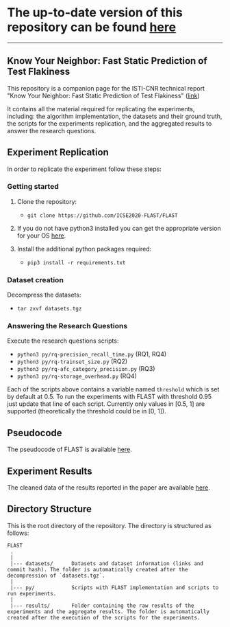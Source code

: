 # The up-to-date version of this repository can be found [here](https://github.com/FlakinessStaticDetection/FLAST)

---------------

## Know Your Neighbor: Fast Static Prediction of Test Flakiness

This repository is a companion page for the ISTI-CNR technical report "Know Your Neighbor: Fast Static Prediction of Test Flakiness" ([link](https://openportal.isti.cnr.it/data/2020/415418/2020_415418.pdf))

It contains all the material required for replicating the experiments, including: the algorithm implementation, the datasets and their ground truth, the scripts for the experiments replication, and the aggregated results to answer the research questions.


Experiment Replication
---------------
In order to replicate the experiment follow these steps:

### Getting started

1. Clone the repository:
   - `git clone https://github.com/ICSE2020-FLAST/FLAST`
 
2. If you do not have python3 installed you can get the appropriate version for your OS [here](https://www.python.org/downloads/).

3. Install the additional python packages required:
   - `pip3 install -r requirements.txt`

### Dataset creation
Decompress the datasets:
   - `tar zxvf datasets.tgz`
   
### Answering the Research Questions
Execute the research questions scripts:
   - `python3 py/rq-precision_recall_time.py` (RQ1, RQ4)
   - `python3 py/rq-trainset_size.py` (RQ2)
   - `python3 py/rq-afc_category_precision.py` (RQ3)
   - `python3 py/rq-storage_overhead.py` (RQ4)

Each of the scripts above contains a variable named `threshold` which is set by default at 0.5.
To run the experiments with FLAST with threshold 0.95 just update that line of each script.
Currently only values in [0.5, 1] are supported (theoretically the threshold could be in [0, 1]).

Pseudocode
---------------
The pseudocode of FLAST is available [here](pseudocode/README.md).


Experiment Results
---------------
The cleaned data of the results reported in the paper are available [here](results/README.md).


Directory Structure
---------------
This is the root directory of the repository. The directory is structured as follows:

    FLAST
     .
     |
     |--- datasets/      Datasets and dataset information (links and commit hash). The folder is automatically created after the decompression of `datasets.tgz`.
     |
     |--- py/            Scripts with FLAST implementation and scripts to run experiments.
     |
     |--- results/       Folder containing the raw results of the experiments and the aggregate results. The folder is automatically created after the execution of the scripts for the experiments.
